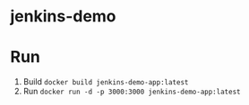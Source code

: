 # jenkins-demo


# Run
1. Build `docker build jenkins-demo-app:latest`
2. Run `docker run -d -p 3000:3000 jenkins-demo-app:latest` 

